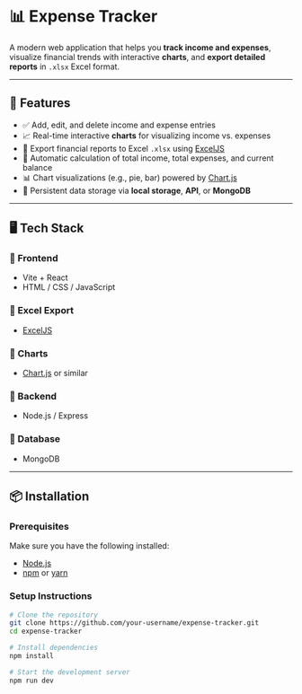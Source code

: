 # 📊 Expense Tracker

A modern web application that helps you **track income and expenses**, visualize financial trends with interactive **charts**, and **export detailed reports** in `.xlsx` Excel format.

---

## 🚀 Features

- ✅ Add, edit, and delete income and expense entries
- 📈 Real-time interactive **charts** for visualizing income vs. expenses
- 📁 Export financial reports to Excel `.xlsx` using [ExcelJS](https://github.com/exceljs/exceljs)
- 🧮 Automatic calculation of total income, total expenses, and current balance
- 📊 Chart visualizations (e.g., pie, bar) powered by [Chart.js](https://www.chartjs.org/)
- 💾 Persistent data storage via **local storage**, **API**, or **MongoDB**

---

## 🖥️ Tech Stack

### 🔹 Frontend
- Vite + React
- HTML / CSS / JavaScript

### 🔹 Excel Export
- [ExcelJS](https://github.com/exceljs/exceljs)

### 🔹 Charts
- [Chart.js](https://www.chartjs.org/) or similar

### 🔹 Backend
- Node.js / Express

### 🔹 Database
- MongoDB

---

## 📦 Installation

### Prerequisites

Make sure you have the following installed:
- [Node.js](https://nodejs.org/)
- [npm](https://www.npmjs.com/) or [yarn](https://yarnpkg.com/)

### Setup Instructions

```bash
# Clone the repository
git clone https://github.com/your-username/expense-tracker.git
cd expense-tracker

# Install dependencies
npm install

# Start the development server
npm run dev

